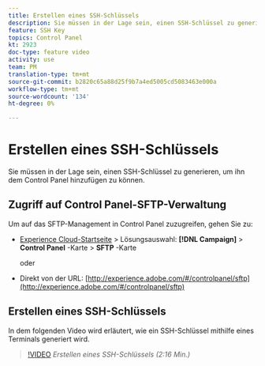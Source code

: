 ```yaml
---
title: Erstellen eines SSH-Schlüssels
description: Sie müssen in der Lage sein, einen SSH-Schlüssel zu generieren, um ihn dem Adobe Campaign-Control Panel hinzufügen zu können. In dem folgenden Video wird erläutert, wie ein SSH-Schlüssel mithilfe eines Terminals generiert wird.
feature: SSH Key
topics: Control Panel
kt: 2923
doc-type: feature video
activity: use
team: PM
translation-type: tm+mt
source-git-commit: b2820c65a88d25f9b7a4ed5005cd5083463e000a
workflow-type: tm+mt
source-wordcount: '134'
ht-degree: 0%

---
```



# Erstellen eines SSH-Schlüssels

Sie müssen in der Lage sein, einen SSH-Schlüssel zu generieren, um ihn dem Control Panel hinzufügen zu können.

## Zugriff auf Control Panel-SFTP-Verwaltung

Um auf das SFTP-Management in Control Panel zuzugreifen, gehen Sie zu:

* [Experience Cloud-Startseite](https://experience.adobe.com/#/home) > Lösungsauswahl: **[!DNL Campaign]** > **Control Panel** -Karte > **SFTP** -Karte

   oder
* Direkt von der URL: [http://experience.adobe.com/#/controlpanel/sftp](http://experience.adobe.com/#/controlpanel/sftp)

## Erstellen eines SSH-Schlüssels

In dem folgenden Video wird erläutert, wie ein SSH-Schlüssel mithilfe eines Terminals generiert wird.

>[!VIDEO](https://video.tv.adobe.com/v/27259?quality=12)
*Erstellen eines SSH-Schlüssels (2:16 Min.)*